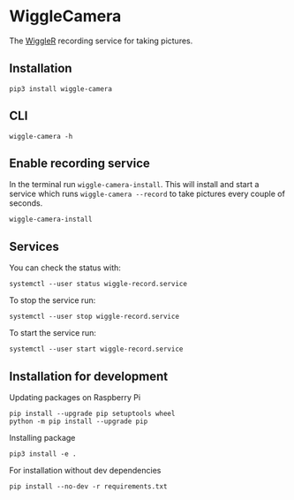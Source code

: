 # WiggleCamera

The [WiggleR](https://github.com/wiggle-bin/wiggle-r) recording service for taking pictures.

## Installation

```
pip3 install wiggle-camera
```

## CLI

```
wiggle-camera -h
```

## Enable recording service

In the terminal run `wiggle-camera-install`. This will install and start a service which runs `wiggle-camera --record` to take pictures every couple of seconds.

```
wiggle-camera-install
```

## Services

You can check the status with:

```
systemctl --user status wiggle-record.service
```

To stop the service run:

```
systemctl --user stop wiggle-record.service
```

To start the service run:

```
systemctl --user start wiggle-record.service
```

## Installation for development

Updating packages on Raspberry Pi
```
pip install --upgrade pip setuptools wheel
python -m pip install --upgrade pip
```

Installing package
```
pip3 install -e .
```

For installation without dev dependencies
```
pip install --no-dev -r requirements.txt
```